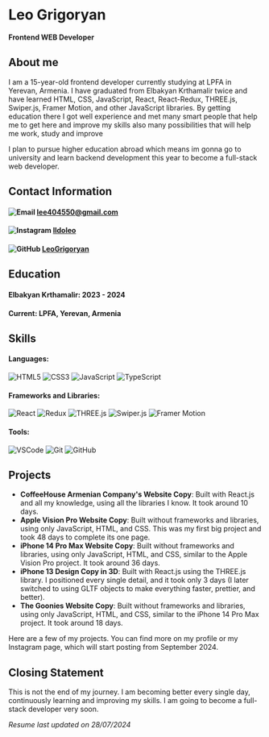 # Leo Grigoryan
**Frontend WEB Developer**

## About me
I am a 15-year-old frontend developer currently studying at LPFA in Yerevan, Armenia. I have graduated from Elbakyan Krthamalir twice and have learned HTML, CSS, JavaScript, React, React-Redux, THREE.js, Swiper.js, Framer Motion, and other JavaScript libraries. By getting education there I got well experience and met many smart people that help me to get here and improve my skills also many possibilities that will help me work, study and improve

I plan to pursue higher education abroad which means im gonna go to university and learn backend development this year to become a full-stack web developer.

## Contact Information
#### ![Email](https://img.icons8.com/color/25/000000/gmail.png) lee404550@gmail.com

#### ![Instagram](https://img.icons8.com/color/30/000000/instagram-new.png) [lldoleo](https://www.instagram.com/lldoleo)

#### ![GitHub](https://img.icons8.com/color/30/000000/github.png) [LeoGrigoryan](https://github.com/LeoGrigoryan)


## Education
#### **Elbakyan Krthamalir**: 2023 - 2024
#### **Current**: LPFA, Yerevan, Armenia

## Skills
#### Languages:
![HTML5](https://img.shields.io/badge/-HTML5-E34F26?style=for-the-badge&logo=html5&logoColor=white)
![CSS3](https://img.shields.io/badge/-CSS3-1572B6?style=for-the-badge&logo=css3&logoColor=white)
![JavaScript](https://img.shields.io/badge/-JavaScript-F7DF1E?style=for-the-badge&logo=javascript&logoColor=black)
![TypeScript](https://img.shields.io/badge/-TypeScript-007ACC?style=for-the-badge&logo=typescript&logoColor=white)

#### Frameworks and Libraries:
![React](https://img.shields.io/badge/-React-61DAFB?style=for-the-badge&logo=react&logoColor=black)
![Redux](https://img.shields.io/badge/-Redux-764ABC?style=for-the-badge&logo=redux&logoColor=white)
![THREE.js](https://img.shields.io/badge/-THREE.js-000000?style=for-the-badge&logo=three.js&logoColor=white)
![Swiper.js](https://img.shields.io/badge/-Swiper.js-6332F6?style=for-the-badge&logo=swiper&logoColor=white)
![Framer Motion](https://img.shields.io/badge/-Framer_Motion-0055FF?style=for-the-badge&logo=framer&logoColor=white)

#### Tools:
![VSCode](https://img.shields.io/badge/-VSCode-0078D4?style=for-the-badge&logo=visual-studio-code&logoColor=white)
![Git](https://img.shields.io/badge/-Git-F05032?style=for-the-badge&logo=git&logoColor=white)
![GitHub](https://img.shields.io/badge/-GitHub-181717?style=for-the-badge&logo=github&logoColor=white)

## Projects
- **CoffeeHouse Armenian Company's Website Copy**: Built with React.js and all my knowledge, using all the libraries I know. It took around 10 days.
- **Apple Vision Pro Website Copy**: Built without frameworks and libraries, using only JavaScript, HTML, and CSS. This was my first big project and took 48 days to complete its one page.
- **iPhone 14 Pro Max Website Copy**: Built without frameworks and libraries, using only JavaScript, HTML, and CSS, similar to the Apple Vision Pro project. It took around 36 days.
- **iPhone 13 Design Copy in 3D**: Built with React.js using the THREE.js library. I positioned every single detail, and it took only 3 days (I later switched to using GLTF objects to make everything faster, prettier, and better).
- **The Goonies Website Copy**: Built without frameworks and libraries, using only JavaScript, HTML, and CSS, similar to the iPhone 14 Pro Max project. It took around 18 days.

Here are a few of my projects. You can find more on my profile or my Instagram page, which will start posting from September 2024.

## Closing Statement
This is not the end of my journey. I am becoming better every single day, continuously learning and improving my skills. I am going to become a full-stack developer very soon.

*Resume last updated on 28/07/2024*

